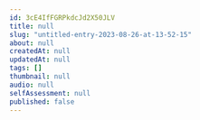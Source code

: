 ```yaml
---
id: 3cE4IfFGRPkdcJd2X50JLV
title: null
slug: "untitled-entry-2023-08-26-at-13-52-15"
about: null
createdAt: null
updatedAt: null
tags: []
thumbnail: null
audio: null
selfAssessment: null
published: false
---
```

